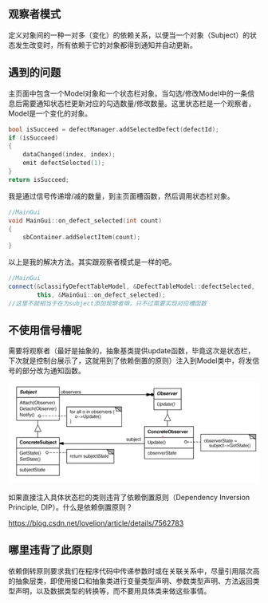 ## 观察者模式

定义对象间的一种一对多（变化）的依赖关系，以便当一个对象（Subject）的状态发生改变时，所有依赖于它的对象都得到通知并自动更新。

## 遇到的问题

主页面中包含一个Model对象和一个状态栏对象。当勾选/修改Model中的一条信息后需要通知状态栏更新对应的勾选数量/修改数量。这里状态栏是一个观察者，Model是一个变化的对象。

```c++
bool isSucceed = defectManager.addSelectedDefect(defectId);
if (isSucceed)
{
    dataChanged(index, index);
    emit defectSelected(1);
}
return isSucceed;
```

我是通过信号传递增/减的数量，到主页面槽函数，然后调用状态栏对象。

```c++
//MainGui
void MainGui::on_defect_selected(int count)
{
	sbContainer.addSelectItem(count);
}
```

以上是我的解决方法。其实跟观察者模式是一样的吧。

```c++
//MainGui
connect(&classifyDefectTableModel, &DefectTableModel::defectSelected,
		this, &MainGui::on_defect_selected);
//这里不就相当于在为subject添加观察者嘛，只不过需要实现对应槽函数
```



## 不使用信号槽呢

需要将观察者（最好是抽象的，抽象基类提供update函数，毕竟这次是状态栏，下次就是控制台展示了，这就用到了依赖倒置的原则）注入到Model类中，将发信号的部分改为通知函数。

![1572420777568](assets/1572420777568.png)



如果直接注入具体状态栏的类则违背了依赖倒置原则（Dependency Inversion  Principle, DIP）。什么是依赖倒置原则？

<https://blog.csdn.net/lovelion/article/details/7562783> 

## 哪里违背了此原则

依赖倒转原则要求我们在程序代码中传递参数时或在关联关系中，尽量引用层次高的抽象层类，即使用接口和抽象类进行变量类型声明、参数类型声明、方法返回类型声明，以及数据类型的转换等，而不要用具体类来做这些事情。